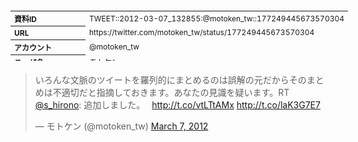 <table style="font-size: 9pt; width: 610px; margin-bottom: 20px; height: 80px;">
<tbody>
    <tr>
        <th align=left>資料ID</th>
        <td align=left>TWEET::2012-03-07_132855:@motoken_tw::177249445673570304</td>
    </tr>
    <tr>
        <th align=left>URL</th>
        <td align=left>https://twitter.com/motoken_tw/status/177249445673570304</td>
    </tr>
    <tr>
        <th align=left>アカウント</th>
        <td align=left>@motoken_tw</td>
    </tr>
    <tr>
        <th align=left>ユーザ名</th>
        <td align=left>モトケン</td>
    </tr>
    <tr>
        <th align=left>ツイートの記録日時</th>
        <td align=left>created_at 2022-08-24_1400</td>
    </tr>
</tbody>
</table>
<blockquote class="twitter-tweet" data-width="450"  data-lang="ja"><p lang="ja" dir="ltr">いろんな文脈のツイートを羅列的にまとめるのは誤解の元だからそのまとめは不適切だと指摘しておきます。あなたの見識を疑います。RT <a href="https://twitter.com/s_hirono?ref_src=twsrc%5Etfw">@s_hirono</a>: 追加しました。　 <a href="http://t.co/vtLTtAMx">http://t.co/vtLTtAMx</a> <a href="http://t.co/laK3G7E7">http://t.co/laK3G7E7</a></p>&mdash; モトケン (@motoken_tw) <a href="https://twitter.com/motoken_tw/status/177249445673570304?ref_src=twsrc%5Etfw">March 7, 2012</a></blockquote>
<script async src="https://platform.twitter.com/widgets.js" charset="utf-8"></script>


